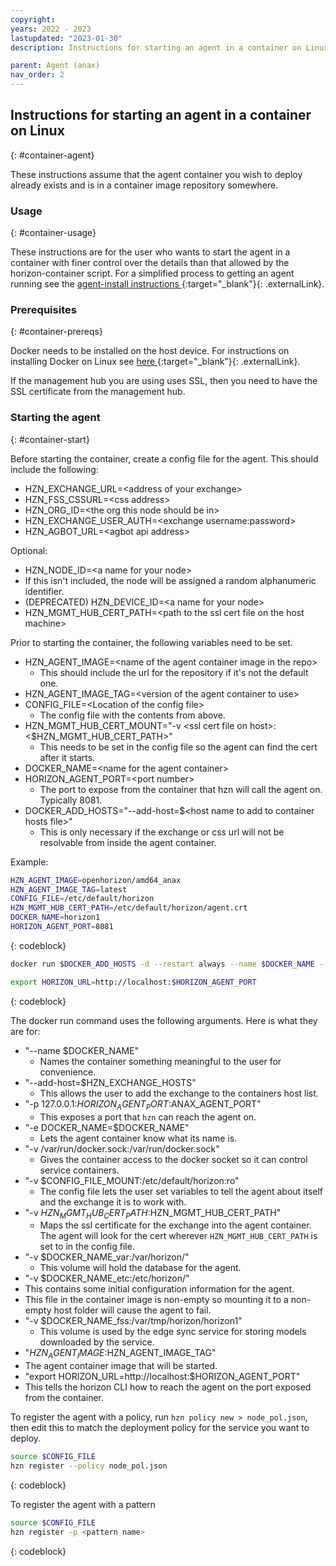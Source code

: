 ```yaml
---
copyright:
years: 2022 - 2023
lastupdated: "2023-01-30"
description: Instructions for starting an agent in a container on Linux

parent: Agent (anax)
nav_order: 2
---
```


## Instructions for starting an agent in a container on Linux
{: #container-agent}

These instructions assume that the agent container you wish to deploy already exists and is in a container image repository somewhere.

### Usage
{: #container-usage}

These instructions are for the user who wants to start the agent in a container with finer control over the details than that allowed by the horizon-container script. For a simplified process to getting an agent running see the [agent-install instructions ](https://github.com/open-horizon/anax/tree/master/agent-install){:target="_blank"}{: .externalLink}.

### Prerequisites
{: #container-prereqs}

Docker needs to be installed on the host device. For instructions on installing Docker on Linux see [here ](https://docs.docker.com/engine/install/){:target="_blank"}{: .externalLink}.

If the management hub you are using uses SSL, then you need to have the SSL certificate from the management hub.

### Starting the agent
{: #container-start}

Before starting the container, create a config file for the agent. This should include the following:

* HZN_EXCHANGE_URL=\<address of your exchange\>
* HZN_FSS_CSSURL=\<css address\>
* HZN_ORG_ID=\<the org this node should be in\>
* HZN_EXCHANGE_USER_AUTH=\<exchange username:password\>
* HZN_AGBOT_URL=\<agbot api address\>

Optional:

* HZN_NODE_ID=\<a name for your node\>
* If this isn't included, the node will be assigned a random alphanumeric identifier.
* (DEPRECATED) HZN_DEVICE_ID=\<a name for your node\>
* HZN_MGMT_HUB_CERT_PATH=\<path to the ssl cert file on the host machine\>

Prior to starting the container, the following variables need to be set.

* HZN_AGENT_IMAGE=\<name of the agent container image in the repo\>
  * This should include the url for the repository if it's not the default one.
* HZN_AGENT_IMAGE_TAG=\<version of the agent container to use\>
* CONFIG_FILE=\<Location of the config file\>
  * The config file with the contents from above.
* HZN_MGMT_HUB_CERT_MOUNT="-v \<ssl cert file on host\>:\<$HZN_MGMT_HUB_CERT_PATH\>"
  * This needs to be set in the config file so the agent can find the cert after it starts.
* DOCKER_NAME=\<name for the agent container\>
* HORIZON_AGENT_PORT=\<port number\>
  * The port to expose from the container that hzn will call the agent on. Typically 8081.
* DOCKER_ADD_HOSTS="--add-host=$\<host name to add to container hosts file\>"
  * This is only necessary if the exchange or css url will not be resolvable from inside the agent container.

Example:

```bash
HZN_AGENT_IMAGE=openhorizon/amd64_anax
HZN_AGENT_IMAGE_TAG=latest
CONFIG_FILE=/etc/default/horizon
HZN_MGMT_HUB_CERT_PATH=/etc/default/horizon/agent.crt
DOCKER_NAME=horizon1
HORIZON_AGENT_PORT=8081
```
{: codeblock}

```bash
docker run $DOCKER_ADD_HOSTS -d --restart always --name $DOCKER_NAME --privileged -p 127.0.0.1:$HORIZON_AGENT_PORT:8510 -e DOCKER_NAME=$DOCKER_NAME -v /var/run/docker.sock:/var/run/docker.sock -v $CONFIG_FILE:/etc/default/horizon:ro $HZN_MGMT_HUB_CERT_MOUNT -v $DOCKER_NAME_var:/var/horizon/ -v $DOCKER_NAME_etc:/etc/horizon/ -v $DOCKER_NAME_fss:/var/tmp/horizon/$DOCKER_NAME $HZN_AGENT_IMAGE:$HZN_AGENT_IMAGE_TAG

export HORIZON_URL=http://localhost:$HORIZON_AGENT_PORT
```
{: codeblock}

The docker run command uses the following arguments. Here is what they are for:

* "--name $DOCKER_NAME"
  * Names the container something meaningful to the user for convenience.
* "--add-host=$HZN_EXCHANGE_HOSTS"
  * This allows the user to add the exchange to the containers host list.
* "-p 127.0.0.1:$HORIZON_AGENT_PORT:$ANAX_AGENT_PORT"
  * This exposes a port that `hzn` can reach the agent on.
* "-e DOCKER_NAME=$DOCKER_NAME"
  * Lets the agent container know what its name is.
* "-v /var/run/docker.sock:/var/run/docker.sock"
  * Gives the container access to the docker socket so it can control service containers.
* "-v $CONFIG_FILE_MOUNT:/etc/default/horizon:ro"
  * The config file lets the user set variables to tell the agent about itself and the exchange it is to work with.
* "-v $HZN_MGMT_HUB_CERT_PATH:$HZN_MGMT_HUB_CERT_PATH"
  * Maps the ssl certificate for the exchange into the agent container. The agent will look for the cert wherever `HZN_MGMT_HUB_CERT_PATH` is set to in the config file.
* "-v $DOCKER_NAME_var:/var/horizon/"
  * This volume will hold the database for the agent.
* "-v $DOCKER_NAME_etc:/etc/horizon/"
* This contains some initial configuration information for the agent.
* This file in the container image is non-empty so mounting it to a non-empty host folder will cause the agent to fail.
* "-v $DOCKER_NAME_fss:/var/tmp/horizon/horizon1"
  * This volume is used by the edge sync service for storing models downloaded by the service.
* "$HZN_AGENT_IMAGE:$HZN_AGENT_IMAGE_TAG"
* The agent container image that will be started.
* "export HORIZON_URL=http://localhost:$HORIZON_AGENT_PORT"
* This tells the horizon CLI how to reach the agent on the port exposed from the container.

To register the agent with a policy, run `hzn policy new > node_pol.json`, then edit this to match the deployment policy for the service you want to deploy.

```bash
source $CONFIG_FILE
hzn register --policy node_pol.json
```
{: codeblock}

To register the agent with a pattern

```bash
source $CONFIG_FILE
hzn register -p <pattern name>
```
{: codeblock}
